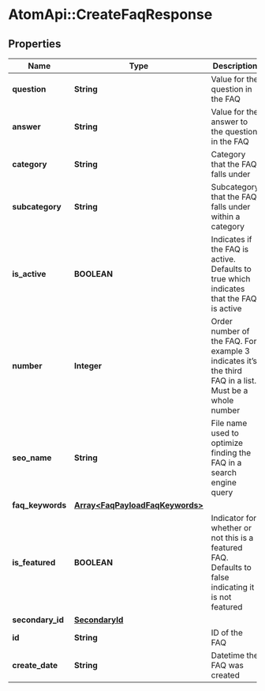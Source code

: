 # AtomApi::CreateFaqResponse

## Properties
Name | Type | Description | Notes
------------ | ------------- | ------------- | -------------
**question** | **String** | Value for the question in the FAQ | 
**answer** | **String** | Value for the answer to the question in the FAQ | 
**category** | **String** | Category that the FAQ falls under | [optional] 
**subcategory** | **String** | Subcategory that the FAQ falls under within a category | [optional] 
**is_active** | **BOOLEAN** | Indicates if the FAQ is active. Defaults to true which indicates that the FAQ is active | [optional] [default to true]
**number** | **Integer** | Order number of the FAQ. For example 3 indicates it’s the third FAQ in a list. Must be a whole number | [optional] 
**seo_name** | **String** | File name used to optimize finding the FAQ in a search engine query | [optional] 
**faq_keywords** | [**Array&lt;FaqPayloadFaqKeywords&gt;**](FaqPayloadFaqKeywords.md) |  | [optional] 
**is_featured** | **BOOLEAN** | Indicator for whether or not this is a featured FAQ. Defaults to false indicating it is not featured | [optional] [default to false]
**secondary_id** | [**SecondaryId**](SecondaryId.md) |  | [optional] 
**id** | **String** | ID of the FAQ | [optional] 
**create_date** | **String** | Datetime the FAQ was created | [optional] 


